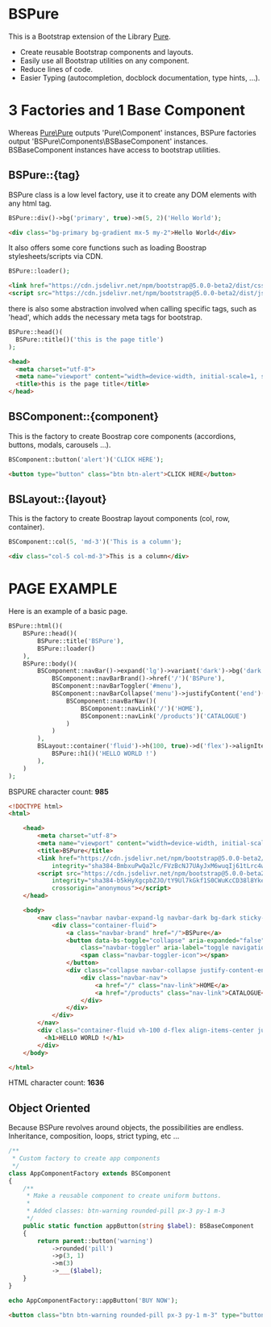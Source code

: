 # BSPure

This is a Bootstrap extension of the Library [Pure](https://github.com/JessPinkman/Pure).

- Create reusable Bootstrap components and layouts.
- Easily use all Bootstrap utilities on any component.
- Reduce lines of code.
- Easier Typing (autocompletion, docblock documentation, type hints, ...).

# 3 Factories and 1 Base Component

Whereas [Pure\Pure](https://github.com/JessPinkman/Pure) outputs 'Pure\Component' instances, BSPure factories output 'BSPure\Components\BSBaseComponent' instances.
BSBaseComponent instances have access to bootstrap utilities.

## BSPure::{tag}

BSPure class is a low level factory, use it to create any DOM elements with any html tag.
```php
BSPure::div()->bg('primary', true)->m(5, 2)('Hello World');
```
```html
<div class="bg-primary bg-gradient mx-5 my-2">Hello World</div>
```
It also offers some core functions such as loading Boostrap stylesheets/scripts via CDN.
```php
BSPure::loader();
```
```html
<link href="https://cdn.jsdelivr.net/npm/bootstrap@5.0.0-beta2/dist/css/bootstrap.min.css" rel="stylesheet" integrity="sha384-BmbxuPwQa2lc/FVzBcNJ7UAyJxM6wuqIj61tLrc4wSX0szH/Ev+nYRRuWlolflfl" crossorigin="anomymous">
<script src="https://cdn.jsdelivr.net/npm/bootstrap@5.0.0-beta2/dist/js/bootstrap.bundle.min.js" integrity="sha384-b5kHyXgcpbZJO/tY9Ul7kGkf1S0CWuKcCD38l8YkeH8z8QjE0GmW1gYU5S9FOnJ0" crossorigin="anonymous"></script>
```
there is also some abstraction involved when calling specific tags, such as 'head', which adds the necessary meta tags for bootstrap.
```php
BSPure::head()(
  BSPure::title()('this is the page title')
);
```
```html
<head>
  <meta charset="utf-8">
  <meta name="viewport" content="width=device-width, initial-scale=1, shrink-to-fit=no">
  <title>this is the page title</title>
</head>
```

## BSComponent::{component}

This is the factory to create Boostrap core components (accordions, buttons, modals, carousels ...).
```php
BSComponent::button('alert')('CLICK HERE');
```
```html
<button type="button" class="btn btn-alert">CLICK HERE</button>
```
## BSLayout::{layout}

This is the factory to create Boostrap layout components (col, row, container).
```php
BSComponent::col(5, 'md-3')('This is a column');
```
```html
<div class="col-5 col-md-3">This is a column</div>
```

# PAGE EXAMPLE

Here is an example of a basic page.
```php
BSPure::html()(
    BSPure::head()(
        BSPure::title('BSPure'),
        BSPure::loader()
    ),
    BSPure::body()(
        BSComponent::navBar()->expand('lg')->variant('dark')->bg('dark')->sticky()(
            BSComponent::navBarBrand()->href('/')('BSPure'),
            BSComponent::navBarToggler('#menu'),
            BSComponent::navBarCollapse('menu')->justifyContent('end')(
                BSComponent::navBarNav()(
                    BSComponent::navLink('/')('HOME'),
                    BSComponent::navLink('/products')('CATALOGUE')
                )
            )
        ),
        BSLayout::container('fluid')->h(100, true)->d('flex')->alignItems('center')->justifyContent('center')(
            BSPure::h1()('HELLO WORLD !')
        ),
    )
);
```
BSPURE character count: **985**

```html
<!DOCTYPE html>
<html>

    <head>
        <meta charset="utf-8">
        <meta name="viewport" content="width=device-width, initial-scale=1, shrink-to-fit=no">
        <title>BSPure</title>
        <link href="https://cdn.jsdelivr.net/npm/bootstrap@5.0.0-beta2/dist/css/bootstrap.min.css" rel="stylesheet"
            integrity="sha384-BmbxuPwQa2lc/FVzBcNJ7UAyJxM6wuqIj61tLrc4wSX0szH/Ev+nYRRuWlolflfl" crossorigin="anomymous">
        <script src="https://cdn.jsdelivr.net/npm/bootstrap@5.0.0-beta2/dist/js/bootstrap.bundle.min.js"
            integrity="sha384-b5kHyXgcpbZJO/tY9Ul7kGkf1S0CWuKcCD38l8YkeH8z8QjE0GmW1gYU5S9FOnJ0"
            crossorigin="anonymous"></script>
    </head>

    <body>
        <nav class="navbar navbar-expand-lg navbar-dark bg-dark sticky-top">
            <div class="container-fluid">
                <a class="navbar-brand" href="/">BSPure</a>
                <button data-bs-toggle="collapse" aria-expanded="false" aria-controls="#menu" data-bs-target="#menu"
                    class="navbar-toggler" aria-label="toggle navigation">
                    <span class="navbar-toggler-icon"></span>
                </button>
                <div class="collapse navbar-collapse justify-content-end" id="menu">
                    <div class="navbar-nav">
                        <a href="/" class="nav-link">HOME</a>
                        <a href="/products" class="nav-link">CATALOGUE</a>
                    </div>
                </div>
            </div>
        </nav>
        <div class="container-fluid vh-100 d-flex align-items-center justify-content-center">
          <h1>HELLO WORLD !</h1>
        </div>
    </body>

</html>
```
HTML character count: **1636**

## Object Oriented

Because BSPure revolves around objects, the possibilities are endless.
Inheritance, composition, loops, strict typing, etc ...

```php
/**
 * Custom factory to create app components
 */
class AppComponentFactory extends BSComponent
{
    /**
     * Make a reusable component to create uniform buttons.
     *
     * Added classes: btn-warning rounded-pill px-3 py-1 m-3
     */
    public static function appButton(string $label): BSBaseComponent
    {
        return parent::button('warning')
            ->rounded('pill')
            ->p(3, 1)
            ->m(3)
            ->___($label);
    }
}

echo AppComponentFactory::appButton('BUY NOW');
```
```html
<button class="btn btn-warning rounded-pill px-3 py-1 m-3" type="button">BUY NOW</button>
```